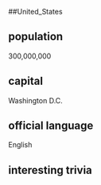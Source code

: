 ##United_States
## population
300,000,000

## capital
Washington D.C.
 
## official language
English

## interesting trivia



